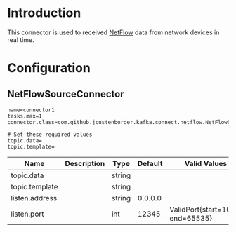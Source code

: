 # Introduction

This connector is used to received [NetFlow](https://en.wikipedia.org/wiki/NetFlow) data from network devices in real time.


# Configuration

## NetFlowSourceConnector

```properties
name=connector1
tasks.max=1
connector.class=com.github.jcustenborder.kafka.connect.netflow.NetFlowSourceConnector

# Set these required values
topic.data=
topic.template=
```

| Name           | Description | Type   | Default | Valid Values                     | Importance |
|----------------|-------------|--------|---------|----------------------------------|------------|
| topic.data     |             | string |         |                                  | high       |
| topic.template |             | string |         |                                  | high       |
| listen.address |             | string | 0.0.0.0 |                                  | medium     |
| listen.port    |             | int    | 12345   | ValidPort{start=1025, end=65535} | medium     |